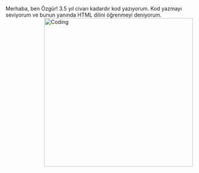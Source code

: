 Merhaba, ben Özgür!
3.5 yıl civarı kadardır kod yazıyorum. Kod yazmayı seviyorum ve bunun yanında HTML dilini öğrenmeyi deniyorum.
  <img align="right" alt="Coding" width="400" src="https://media.discordapp.net/attachments/1120707930258419805/1122839276019789843/715a3d6dcdd4225528d79f104e2e0785.gif">
